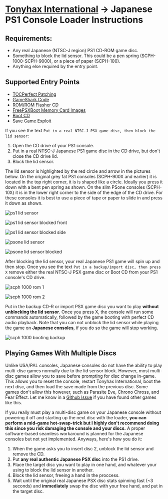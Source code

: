 # [Tonyhax International](readme.md) -> Japanese PS1 Console Loader Instructions

## Requirements:

* Any real Japanese (NTSC-J region) PS1 CD-ROM game disc.
* Something to block the lid sensor. This could be a pen spring (SCPH-1000-SCPH-9000), or a piece of paper (SCPH-100).
* Anything else required by the entry point.

## Supported Entry Points

*   [TOCPerfect Patching](https://alex-free.github.io/tocperfect)
*   [GameShark Code](gameshark-code.md)
*   [ROM/ROM Flasher CD](flashed-cheat-cart.md)
*   [FreePSXBoot Memory Card Images](freepsxboot-exploit.md)
*   [Boot CD](boot-cd.md)
*   [Save Game Exploit](save-game-exploit.md)

If you see the text `Put in a real NTSC-J PSX game disc, then block the lid sensor`:

1) Open the CD drive of your PS1 console.
2) Put in a real NTSC-J Japanese PS1 game disc in the CD drive, but don't close the CD drive lid.
3) Block the lid sensor. 

The lid sensor is highlighted by the red circle and arrow in the pictures below. On the original grey fat PS1 consoles (SCPH-900X and earlier) it is located in the top right corner, it is is shaped like a circle. Ideally you press it down with a bent pen spring as shown. On the slim PSone consoles (SCPH-10X) it is in the lower right corner to the side of the edge of the CD drive. For these consoles it is best to use a piece of tape or paper to slide in and press it down as shown.

![ps1 lid sensor](images/ps1-lid-sensor.jpg)

![ps1 lid sensor blocked front](images/ps1-lid-sensor-blocked-front.jpg)

![ps1 lid sensor blocked side](images/ps1-lid-sensor-blocked-side.jpg)

![psone lid sensor](images/psone-lid-sensor.jpg)

![psone lid sensor blocked](images/psone-lid-sensor-blocked.jpg)

After blocking the lid sensor, your real Japanese PS1 game will spin up and then stop. Once you see the text `Put in a backup/import disc, then press X` remove either the real NTSC-J PSX game disc or Boot CD from your PS1 console's CD drive. 

![scph 1000 rom 1](images/scph-1000-rom-loader-1.png)

![scph 1000 rom 2](images/scph-1000-rom-loader-2.png)

Put in the backup CD-R or import PSX game disc you want to play **without unblocking the lid sensor**. Once you press X, the console will run some commands automatically, followed by the game booting with perfect CD audio playback. Note that you can not unblock the lid sensor while playing the game on **Japanese consoles**, if you do so the game will stop working.

![scph 1000 booting backup](images/scph-1000-loader-rom-booting-duke-nukem-total-meltdown-usa.png)

## Playing Games With Multiple Discs

Unlike USA/PAL consoles, Japanese consoles do not have the ability to play multi-disc games normally due to the lid sensor block. However, most multi-disc games allow you to save before prompting for disc change in-game. This allows you to reset the console, restart Tonyhax International, boot the next disc, and then load the save made from the previous disc. Some games don't allow this however, such as Parasite Eve, Chrono Chross, and Fear Effect. Let me know in a [Github Issue](https://github.com/alex-free/tonyhax/issues/new) if you have found other games like this. 

If you really must play a multi-disc game on your Japanese console without powering it off and starting up the next disc with the loader, **you can perform a mid-game hot-swap-trick but I highly don't recommend doing this since you risk damaging the console and your discs.** A proper software-based seamless workaround is planned for the Japanese consoles but not yet implemented. Anyways, here's how you do it:

1) When the game asks you to insert disc 2, unblock the lid sensor and remove the CD.
2) Put **any real authentic Japanese PSX disc** into the PS1 drive.
3) Place the target disc you want to play in one hand, and whatever your using to block the lid sensor in another. 
4) Block the lid sensor, freeing a hand in the proccess.
5) Wait until the original real Japanese PSX disc stats spinning fast (~3 seconds) and **immediately** swap the disc with your free hand, and put in the target disc. 